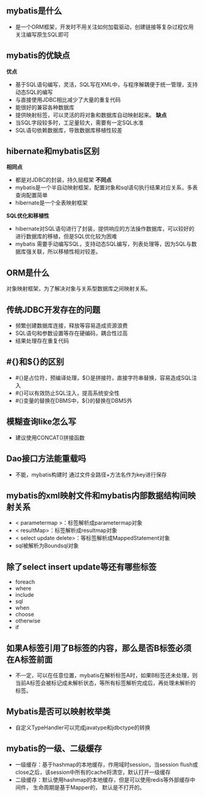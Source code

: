 ## mybatis是什么
- 是一个ORM框架，开发时不用关注如何加载驱动，创建链接等复杂过程仅用关注编写原生SQL即可

## mybatis的优缺点
**优点**
- 基于SQL语句编写，灵活，SQL写在XML中，与程序解耦便于统一管理，支持动态SQL的编写
- 与直接使用JDBC相比减少了大量的重复代码
- 能很好的兼容各种数据库
- 提供映射标签，可以灵活的将对象和数据库自动映射起来。
**缺点**
- 当SQL字段较多时，工足量较大，需要有一定SQL水准
- SQL语句依赖数据库，导致数据库移植性较差


## hibernate和mybatis区别
**相同点**
- 都是对JDBC的封装，持久层框架
**不同点**
- mybatis是一个半自动映射框架，配置对象和sql语句执行结果对应关系，多表查询配置简单
- hibernate是一个全表映射框架

**SQL优化和移植性**
- hibernate对SQL语句进行了封装，提供响应的方法操作数据库，可以较好的进行数据库的移植，但是SQL优化较为困难
- mybatis 需要手动编写SQL，支持动态SQL编写，列表处理等，因为SQL与数据库强关联，所以移植性相对较差。

## ORM是什么
对象映射框架，为了解决对象与关系型数据库之间映射关系。

## 传统JDBC开发存在的问题
- 频繁创建数据库连接，释放等容易造成资源浪费
- SQL语句和参数设置等存在硬编码，耦合性过高
- 结果处理存在重复代码

## #{}和${}的区别
- #{}是占位符，预编译处理，${}是拼接符，直接字符串替换，容易造成SQL注入
- #{}可以有效防止SQL注入，提高系统安全性
- #{}变量的替换在DBMS中，${}的替换在DBMS外


## 模糊查询like怎么写
- 建议使用CONCAT()拼接函数

## Dao接口方法能重载吗
- 不能，mybatis构建时 通过文件全路径+方法名作为key进行保存


## mybatis的xml映射文件和mybatis内部数据结构间映射关系
-  < parametermap >：标签解析成parametermap对象
- < resultMap>：标签解析成resultmap对象
- < select update delete>：等标签解析成MappedStatement对象
- sql被解析为Boundsql对象
## 除了select insert update等还有哪些标签
- foreach
- where
- include
- sql
- when 
- choose
- otherwise
- if

## 如果A标签引用了B标签的内容，那么是否B标签必须在A标签前面
- 不一定，可以在任意位置，mybatis在解析标签A时，如果B标签还未处理，则当前A标签会被标记成未解析状态，等所有标签解析完成后，再处理未解析的标签。

## Mybatis是否可以映射枚举类
- 自定义TypeHandler可以完成javatype和jdbctype的转换

## mybatis的一级、二级缓存
- 一级缓存：基于hashmap的本地缓存，作用域时session，当session flush或close之后，该session中所有的cache将清空，默认打开一级缓存
- 二级缓存：默认使用hashmap的本地缓存，但是可以使用redis等外部缓存中间件， 生命周期是基于Mapper的， 默认是不打开的。